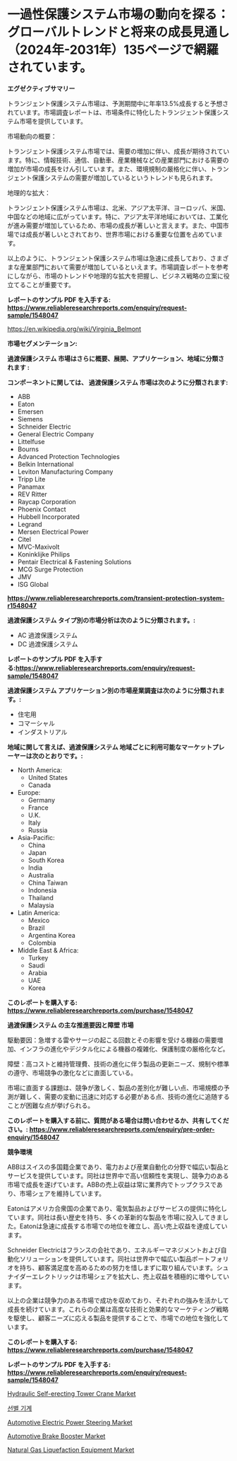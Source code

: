 <p><h1>一過性保護システム市場の動向を探る：グローバルトレンドと将来の成長見通し（2024年-2031年）135ページで網羅されています。</h1></p><p><strong>エグゼクティブサマリー</strong></p>
<p><p>トランジェント保護システム市場は、予測期間中に年率13.5%成長すると予想されています。市場調査レポートは、市場条件に特化したトランジェント保護システム市場を提供しています。</p><p>市場動向の概要：</p><p>トランジェント保護システム市場では、需要の増加に伴い、成長が期待されています。特に、情報技術、通信、自動車、産業機械などの産業部門における需要の増加が市場の成長をけん引しています。また、環境規制の厳格化に伴い、トランジェント保護システムの需要が増加しているというトレンドも見られます。</p><p>地理的な拡大：</p><p>トランジェント保護システム市場は、北米、アジア太平洋、ヨーロッパ、米国、中国などの地域に広がっています。特に、アジア太平洋地域においては、工業化が進み需要が増加しているため、市場の成長が著しいと言えます。また、中国市場では成長が著しいとされており、世界市場における重要な位置を占めています。</p><p>以上のように、トランジェント保護システム市場は急速に成長しており、さまざまな産業部門において需要が増加しているといえます。市場調査レポートを参考にしながら、市場のトレンドや地理的な拡大を把握し、ビジネス戦略の立案に役立てることが重要です。</p></p>
<p><strong>レポートのサンプル PDF を入手する: <a href="https://www.reliableresearchreports.com/enquiry/request-sample/1548047">https://www.reliableresearchreports.com/enquiry/request-sample/1548047</a></strong></p>
<p><a href="https://en.wikipedia.org/wiki/Virginia_Belmont">https://en.wikipedia.org/wiki/Virginia_Belmont</a></p>
<p><strong>市場セグメンテーション:</strong></p>
<p><strong> 過渡保護システム 市場はさらに概要、展開、アプリケーション、地域に分類されます :</strong></p>
<p><strong>コンポーネントに関しては、 過渡保護システム 市場は次のように分類されます:</strong></p>
<p><ul><li>ABB</li><li>Eaton</li><li>Emersen</li><li>Siemens</li><li>Schneider Electric</li><li>General Electric Company</li><li>Littelfuse</li><li>Bourns</li><li>Advanced Protection Technologies</li><li>Belkin International</li><li>Leviton Manufacturing Company</li><li>Tripp Lite</li><li>Panamax</li><li>REV Ritter</li><li>Raycap Corporation</li><li>Phoenix Contact</li><li>Hubbell Incorporated</li><li>Legrand</li><li>Mersen Electrical Power</li><li>Citel</li><li>MVC-Maxivolt</li><li>Koninklijke Philips</li><li>Pentair Electrical & Fastening Solutions</li><li>MCG Surge Protection</li><li>JMV</li><li>ISG Global</li></ul></p>
<p><strong><a href="https://www.reliableresearchreports.com/transient-protection-system-r1548047">https://www.reliableresearchreports.com/transient-protection-system-r1548047</a></strong></p>
<p><strong> 過渡保護システム タイプ別の市場分析は次のように分類されます。:</strong></p>
<p><ul><li>AC 過渡保護システム</li><li>DC 過渡保護システム</li></ul></p>
<p><strong>レポートのサンプル PDF を入手する:<a href="https://www.reliableresearchreports.com/enquiry/request-sample/1548047">https://www.reliableresearchreports.com/enquiry/request-sample/1548047</a></strong></p>
<p><strong> 過渡保護システム アプリケーション別の市場産業調査は次のように分類されます。:</strong></p>
<p><ul><li>住宅用</li><li>コマーシャル</li><li>インダストリアル</li></ul></p>
<p><strong>地域に関して言えば、過渡保護システム 地域ごとに利用可能なマーケットプレーヤーは次のとおりです。:</strong></p>
<p><ul>
    <li>
        North America:
        <ul>
            <li>United States</li>
            <li>Canada</li>
        </ul>
    </li>
    <li>
        Europe:
        <ul>
            <li>Germany</li>
            <li>France</li>
            <li>U.K.</li>
            <li>Italy</li>
            <li>Russia</li>
        </ul>
    </li>
    <li>
        Asia-Pacific:
        <ul>
            <li>China</li>
            <li>Japan</li>
            <li>South Korea</li>
            <li>India</li>
            <li>Australia</li>
            <li>China Taiwan</li>
            <li>Indonesia</li>
            <li>Thailand</li>
            <li>Malaysia</li>
        </ul>
    </li>
    <li>
        Latin America:
        <ul>
            <li>Mexico</li>
            <li>Brazil</li>
            <li>Argentina Korea</li>
            <li>Colombia</li>
        </ul>
    </li>
    <li>
        Middle East & Africa:
        <ul>
            <li>Turkey</li>
            <li>Saudi</li>
            <li>Arabia</li>
            <li>UAE</li>
            <li>Korea</li>
        </ul>
    </li>
    </ul></p>
<p><strong>このレポートを購入する: <a href="https://www.reliableresearchreports.com/purchase/1548047">https://www.reliableresearchreports.com/purchase/1548047</a></strong></p>
<p><strong>過渡保護システム の主な推進要因と障壁 市場</strong></p>
<p><p>駆動要因：急増する雷やサージの起こる回数とその影響を受ける機器の需要増加、インフラの進化やデジタル化による機器の複雑化、保護制度の厳格化など。</p><p>障壁：高コストと維持管理費、技術の進化に伴う製品の更新ニーズ、規制や標準の遵守、市場競争の激化などに直面している。</p><p>市場に直面する課題は、競争が激しく、製品の差別化が難しい点、市場規模の予測が難しく、需要の変動に迅速に対応する必要がある点、技術の進化に追随することが困難な点が挙げられる。</p></p>
<p><strong>このレポートを購入する前に、質問がある場合は問い合わせるか、共有してください。: <a href="https://www.reliableresearchreports.com/enquiry/pre-order-enquiry/1548047">https://www.reliableresearchreports.com/enquiry/pre-order-enquiry/1548047</a></strong></p>
<p><strong>競争環境</strong></p>
<p><p>ABBはスイスの多国籍企業であり、電力および産業自動化の分野で幅広い製品とサービスを提供しています。同社は世界中で高い信頼性を実現し、競争力のある市場で成長を遂げています。ABBの売上収益は常に業界内でトップクラスであり、市場シェアを維持しています。</p><p>Eatonはアメリカ合衆国の企業であり、電気製品およびサービスの提供に特化しています。同社は長い歴史を持ち、多くの革新的な製品を市場に投入してきました。Eatonは急速に成長する市場での地位を確立し、高い売上収益を達成しています。</p><p>Schneider Electricはフランスの会社であり、エネルギーマネジメントおよび自動化ソリューションを提供しています。同社は世界中で幅広い製品ポートフォリオを持ち、顧客満足度を高めるための努力を惜しまずに取り組んでいます。シュナイダーエレクトリックは市場シェアを拡大し、売上収益を積極的に増やしています。</p><p>以上の企業は競争力のある市場で成功を収めており、それぞれの強みを活かして成長を続けています。これらの企業は高度な技術と効果的なマーケティング戦略を駆使し、顧客ニーズに応える製品を提供することで、市場での地位を強化しています。</p></p>
<p><strong>このレポートを購入する: <a href="https://www.reliableresearchreports.com/purchase/1548047">https://www.reliableresearchreports.com/purchase/1548047</a></strong></p>
<p><strong>レポートのサンプル PDF を入手する: <a href="https://www.reliableresearchreports.com/enquiry/request-sample/1548047">https://www.reliableresearchreports.com/enquiry/request-sample/1548047</a></strong><strong></strong></p>
<p><p><a href="https://www.linkedin.com/pulse/global-hydraulic-self-erecting-tower-crane-market-focus-application-x7f9f">Hydraulic Self-erecting Tower Crane Market</a></p><p><a href="https://github.com/KellyLyncyh543964/Market-Research-Report-List-3/blob/main/900725861977.md">선별 기계</a></p><p><a href="https://medium.com/@luke.bailey5468/automotive-electric-power-steering-market-size-by-type-column-assist-eps-single-pinion-assist-efc4cb3ed353">Automotive Electric Power Steering Market</a></p><p><a href="https://medium.com/@haangelat16/automotive-brake-booster-market-a-global-and-regional-analysis-focus-on-region-country-level-68324b2f435b">Automotive Brake Booster Market</a></p><p><a href="https://issuu.com/reportprime-2/docs/natural-gas-liquefaction-equipment-market-size-203">Natural Gas Liquefaction Equipment Market</a></p></p>
